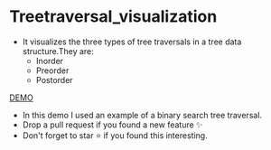 # Treetraversal_visualization

* It visualizes the three types of tree traversals in a tree data structure.They are:
    *  Inorder
    *  Preorder
    *  Postorder

[DEMO](https://rupa-421.github.io/Treetraversal_visualization/)
   
   * In this demo I used an example of a binary search tree traversal.
   * Drop a pull request if you found a new feature :sparkles:
   * Don't forget to star :star: if you found this interesting. 
